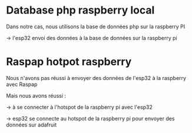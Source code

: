 # Database php raspberry local 

Dans notre cas, nous utilisons la base de données php sur la raspberry PI

-> l'esp32 envoi des données à la base de données sur la raspberry pi

# Raspap hotpot raspberry

Nous n'avons pas réussi à envoyer des données de l'esp32 à la raspberry avec Raspap

Mais nous avons réussi : 

-> à se connecter à l'hotspot de la raspberry pi avec l'esp32

-> esp32 se connecte au hotspot de la raspberry pi pour envoyer des données sur adafruit
